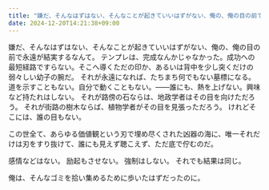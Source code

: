 ```yaml
---
title: "嫌だ、そんなはずはない、そんなことが起きていいはずがない、俺の、俺の目の前で永遠が結実するなんて。"
date: 2024-12-20T14:21:38+09:00
---
```

嫌だ、そんなはずはない、そんなことが起きていいはずがない、俺の、俺の目の前で永遠が結実するなんて。
テンプレは、完成なんかじゃなかった。成功への最短経路ですらない。そこへ導くただの印か、あるいは背中を少し突くだけの弱々しい幼子の腕だ。
それが永遠になれば、たちまち何でもない墓標になる。
道を示すこともない。自分で動くこともない。――誰にも、熱を上げない。興味など持たれはしない。
それが路傍の石ならは、地政学者はその目を向けただろう。
それが街路の樹木ならば、植物学者がその目を見張っただろう。
けれどそこには、誰の目もない。

この世全て、あらゆる価値観という刃で埋め尽くされた凶器の海に、唯一それだけは刃をすり抜けて、誰にも見えず聴こえず、ただ底で佇むのだ。

感情などはない。
励起もさせない。
強制はしない。
それでも結果は同じ。

俺は、そんなゴミを拾い集めるために歩いたはずだったのに。
